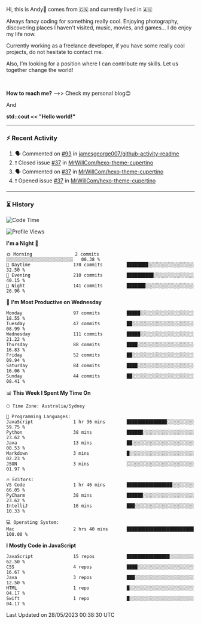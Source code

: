 Hi, this is Andy👋 comes from :cn: and currently lived in 🇦🇺

Always fancy coding for something really cool. Enjoying photography, discovering places I haven't visited, music, movies, and games... I do enjoy my life now.

Currently working as a freelance developer, if you have some really cool projects, do not hesitate to contact me.

Also, I’m looking for a position where I can contribute my skills. Let us together change the world!

<br>

<b>How to reach me?</b> -->> Check my personal blog😊

And

**std::cout << "Hello world!"**

---

### ⚡ Recent Activity
<!--START_SECTION:activity-->
1. 🗣 Commented on [#93](https://github.com/jamesgeorge007/github-activity-readme/issues/93) in [jamesgeorge007/github-activity-readme](https://github.com/jamesgeorge007/github-activity-readme)
2. ❗️ Closed issue [#37](https://github.com/MrWillCom/hexo-theme-cupertino/issues/37) in [MrWillCom/hexo-theme-cupertino](https://github.com/MrWillCom/hexo-theme-cupertino)
3. 🗣 Commented on [#37](https://github.com/MrWillCom/hexo-theme-cupertino/issues/37) in [MrWillCom/hexo-theme-cupertino](https://github.com/MrWillCom/hexo-theme-cupertino)
4. ❗️ Opened issue [#37](https://github.com/MrWillCom/hexo-theme-cupertino/issues/37) in [MrWillCom/hexo-theme-cupertino](https://github.com/MrWillCom/hexo-theme-cupertino)
<!--END_SECTION:activity-->

---

### ⏳ History
<!--START_SECTION:waka-->
![Code Time](http://img.shields.io/badge/Code%20Time-198%20hrs%2033%20mins-blue)

![Profile Views](http://img.shields.io/badge/Profile%20Views-0-blue)

**I'm a Night 🦉** 

```text
🌞 Morning                2 commits           ░░░░░░░░░░░░░░░░░░░░░░░░░   00.38 % 
🌆 Daytime                170 commits         ████████░░░░░░░░░░░░░░░░░   32.50 % 
🌃 Evening                210 commits         ██████████░░░░░░░░░░░░░░░   40.15 % 
🌙 Night                  141 commits         ███████░░░░░░░░░░░░░░░░░░   26.96 % 
```
📅 **I'm Most Productive on Wednesday** 

```text
Monday                   97 commits          █████░░░░░░░░░░░░░░░░░░░░   18.55 % 
Tuesday                  47 commits          ██░░░░░░░░░░░░░░░░░░░░░░░   08.99 % 
Wednesday                111 commits         █████░░░░░░░░░░░░░░░░░░░░   21.22 % 
Thursday                 88 commits          ████░░░░░░░░░░░░░░░░░░░░░   16.83 % 
Friday                   52 commits          ██░░░░░░░░░░░░░░░░░░░░░░░   09.94 % 
Saturday                 84 commits          ████░░░░░░░░░░░░░░░░░░░░░   16.06 % 
Sunday                   44 commits          ██░░░░░░░░░░░░░░░░░░░░░░░   08.41 % 
```


📊 **This Week I Spent My Time On** 

```text
🕑︎ Time Zone: Australia/Sydney

💬 Programming Languages: 
JavaScript               1 hr 36 mins        ███████████████░░░░░░░░░░   59.75 % 
Python                   38 mins             ██████░░░░░░░░░░░░░░░░░░░   23.62 % 
Java                     13 mins             ██░░░░░░░░░░░░░░░░░░░░░░░   08.53 % 
Markdown                 3 mins              █░░░░░░░░░░░░░░░░░░░░░░░░   02.23 % 
JSON                     3 mins              ░░░░░░░░░░░░░░░░░░░░░░░░░   01.97 % 

🔥 Editors: 
VS Code                  1 hr 46 mins        █████████████████░░░░░░░░   66.05 % 
PyCharm                  38 mins             ██████░░░░░░░░░░░░░░░░░░░   23.62 % 
IntelliJ                 16 mins             ███░░░░░░░░░░░░░░░░░░░░░░   10.33 % 

💻 Operating System: 
Mac                      2 hrs 40 mins       █████████████████████████   100.00 % 
```

**I Mostly Code in JavaScript** 

```text
JavaScript               15 repos            ████████████████░░░░░░░░░   62.50 % 
CSS                      4 repos             ████░░░░░░░░░░░░░░░░░░░░░   16.67 % 
Java                     3 repos             ███░░░░░░░░░░░░░░░░░░░░░░   12.50 % 
HTML                     1 repo              █░░░░░░░░░░░░░░░░░░░░░░░░   04.17 % 
Swift                    1 repo              █░░░░░░░░░░░░░░░░░░░░░░░░   04.17 % 
```




 Last Updated on 28/05/2023 00:38:30 UTC
<!--END_SECTION:waka-->


<!---
JinchuanL/JinchuanL is a ✨ special ✨ repository because its `README.md` (this file) appears on your GitHub profile.
You can click the Preview link to take a look at your changes.
--->
